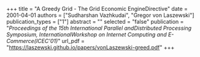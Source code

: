 +++
title = "A Greedy Grid - The Grid Economic EngineDirective"
date = 2001-04-01
authors = ["Sudharshan Vazhkudai", "Gregor von Laszewski"]
publication_types = ["1"]
abstract = ""
selected = "false"
publication = "*Proceedings of the 15th International Parallel andDistributed Processing Symposium, InternationalWorkshop on Internet Computing and E-Commerce(ICEC'01)*"
url_pdf = "https://laszewski.github.io/papers/vonLaszewski-greed.pdf"
+++

